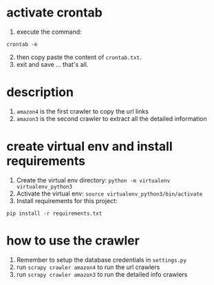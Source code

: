 # activate crontab
1. execute the command:
```
crontab -e
```
2. then copy paste the content of `crontab.txt`.
3. exit and save ... that's all.

# description
1. `amazon4` is the first crawler to copy the url links
2. `amazon3` is the second crawler to extract all the detailed information

# create virtual env and install requirements
1. Create the virtual env directory: `python -m virtualenv virtualenv_python3`
2. Activate the virtual env: `source virtualenv_python3/bin/activate`
3. Install requirements for this project: 
```
pip install -r requirements.txt
```

# how to use the crawler
1. Remember to setup the database credentials in `settings.py`
2. run `scrapy crawler amazon4` to run the url crawlers
3. run `scrapy crawler amazon3` to run the detailed info crawlers
